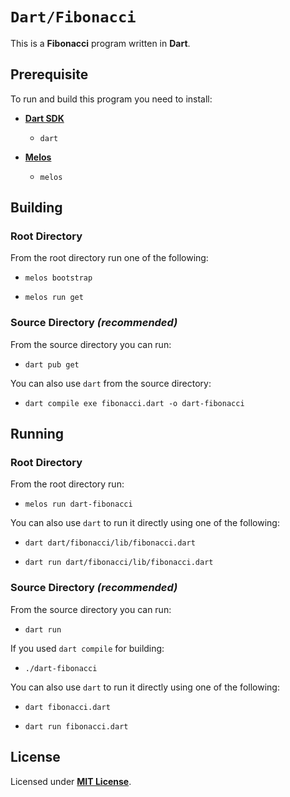 # `Dart/Fibonacci`

This is a **Fibonacci** program written in **Dart**.

## Prerequisite

To run and build this program you need to install:

* [**Dart SDK**](https://dart.dev/get-dart#install)
  * `dart`

* [**Melos**](https://melos.invertase.dev/getting-started#installation)
  * `melos`

## Building

### Root Directory

From the root directory run one of the following:

* ```
  melos bootstrap
  ```
* ```
  melos run get
  ```

### Source Directory _(recommended)_

From the source directory you can run:

* ```
  dart pub get
  ```

You can also use `dart` from the source directory:

* ```
  dart compile exe fibonacci.dart -o dart-fibonacci
  ```

## Running

### Root Directory

From the root directory run:

* ```
  melos run dart-fibonacci
  ```

You can also use `dart` to run it directly using one of the following:

* ```
  dart dart/fibonacci/lib/fibonacci.dart
  ```
* ```
  dart run dart/fibonacci/lib/fibonacci.dart
  ```

### Source Directory _(recommended)_

From the source directory you can run:

* ```
  dart run
  ```

If you used `dart compile` for building:

* ```
  ./dart-fibonacci
  ```

You can also use `dart` to run it directly using one of the following:

* ```
  dart fibonacci.dart
  ```
* ```
  dart run fibonacci.dart
  ```

## License

Licensed under [**MIT License**](https://github.com/altersabeh/codes/blob/main/LICENSE).

